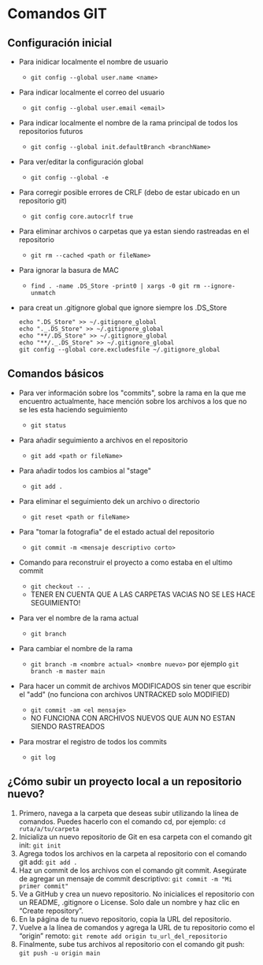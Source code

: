 # Comandos GIT

## Configuración inicial

- Para inidicar localmente el nombre de usuario

  - `git config --global user.name <name>`
- Para indicar localmente el correo del usuario

  - `git config --global user.email <email>`
- Para indicar localmente el nombre de la rama principal de todos los repositorios futuros

  - `git config --global init.defaultBranch <branchName>`
- Para ver/editar la configuración global

  - `git config --global -e`
- Para corregir posible errores de CRLF (debo de estar ubicado en un repositorio git)

  - `git config core.autocrlf true`
- Para eliminar archivos o carpetas que ya estan siendo rastreadas en el repositorio

  - `git rm --cached <path or fileName>`
- Para ignorar la basura de MAC

  - `find . -name .DS_Store -print0 | xargs -0 git rm --ignore-unmatch`
- para creat un .gitignore global que ignore siempre los .DS_Store

  ```
  echo ".DS_Store" >> ~/.gitignore_global
  echo "._.DS_Store" >> ~/.gitignore_global
  echo "**/.DS_Store" >> ~/.gitignore_global
  echo "**/._.DS_Store" >> ~/.gitignore_global
  git config --global core.excludesfile ~/.gitignore_global
  ```

## Comandos básicos

- Para ver información sobre los "commits", sobre la rama en la que me encuentro actualmente, hace mención sobre los archivos a los que no se les esta haciendo seguimiento

  - `git status`
- Para añadir seguimiento a archivos en el repositorio

  - `git add <path or fileName>`
- Para añadir todos los cambios al "stage"

  - `git add .`
- Para eliminar el seguimiento dek un archivo o directorio

  - `git reset <path or fileName>`
- Para "tomar la fotografia" de el estado actual del repositorio

  - `git commit -m <mensaje descriptivo corto>`
- Comando para reconstruir el proyecto a como estaba en el ultimo commit

  - `git checkout -- .`
  - TENER EN CUENTA QUE A LAS CARPETAS VACIAS NO SE LES HACE SEGUIMIENTO!
- Para ver el nombre de la rama actual

  - `git branch`
- Para cambiar el nombre de la rama

  - `git branch -m <nombre actual> <nombre nuevo>` por ejemplo `git branch -m master main`
- Para hacer un commit de archivos MODIFICADOS sin tener que escribir el "add" (no funciona con archivos UNTRACKED solo MODIFIED)

  - `git commit -am <el mensaje>`
  - NO FUNCIONA CON ARCHIVOS NUEVOS QUE AUN NO ESTAN SIENDO RASTREADOS
- Para mostrar el registro de todos los commits

  - `git log`

## ¿Cómo subir un proyecto local a un repositorio nuevo?

1. Primero, navega a la carpeta que deseas subir utilizando la línea de comandos. Puedes hacerlo con el comando cd, por ejemplo:
   `cd ruta/a/tu/carpeta`
2. Inicializa un nuevo repositorio de Git en esa carpeta con el comando git init:
   `git init`
3. Agrega todos los archivos en la carpeta al repositorio con el comando git add:
   `git add .`
4. Haz un commit de los archivos con el comando git commit. Asegúrate de agregar un mensaje de commit descriptivo:
   `git commit -m "Mi primer commit"`
5. Ve a GitHub y crea un nuevo repositorio. No inicialices el repositorio con un README, .gitignore o License. Solo dale un nombre y haz clic en “Create repository”.
6. En la página de tu nuevo repositorio, copia la URL del repositorio.
7. Vuelve a la línea de comandos y agrega la URL de tu repositorio como el “origin” remoto:
   `git remote add origin tu_url_del_repositorio`
8. Finalmente, sube tus archivos al repositorio con el comando git push:
   `git push -u origin main`
